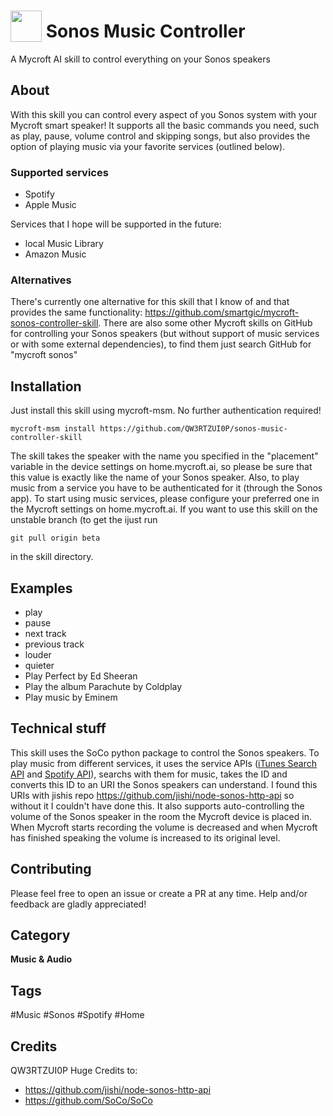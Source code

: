 # <img src="https://raw.githack.com/FortAwesome/Font-Awesome/master/svgs/solid/play-circle.svg" card_color="#000000" width="50" height="50" style="vertical-align:bottom"/> Sonos Music Controller
A Mycroft AI skill to control everything on your Sonos speakers

## About
With this skill you can control every aspect of you Sonos system with your Mycroft smart speaker! It supports all the basic commands you need, such as play, pause, volume control and skipping songs, but also provides the option of playing music via your favorite services (outlined below).
### Supported services
* Spotify
* Apple Music

Services that I hope will be supported in the future:
* local Music Library
* Amazon Music

### Alternatives
There's currently one alternative for this skill that I know of and that provides the same functionality: https://github.com/smartgic/mycroft-sonos-controller-skill. There are also some other Mycroft skills on GitHub for controlling your Sonos speakers (but without support of music services or with some external dependencies), to find them just search GitHub for "mycroft sonos"

## Installation
Just install this skill using mycroft-msm. No further authentication required!
```
mycroft-msm install https://github.com/QW3RTZUI0P/sonos-music-controller-skill
```
The skill takes the speaker with the name you specified in the "placement" variable in the device settings on home.mycroft.ai, so please be sure that this value is exactly like the name of your Sonos speaker. Also, to play music from a service you have to be authenticated for it (through the Sonos app).
To start using music services, please configure your preferred one in the Mycroft settings on home.mycroft.ai.
If you want to use this skill on the unstable branch (to get the ijust run
```
git pull origin beta
```
in the skill directory.


## Examples
* play
* pause
* next track
* previous track
* louder
* quieter
* Play Perfect by Ed Sheeran
* Play the album Parachute by Coldplay
* Play music by Eminem

## Technical stuff
This skill uses the SoCo python package to control the Sonos speakers. To play music from different services, it uses the service APIs ([iTunes Search API](https://affiliate.itunes.apple.com/resources/documentation/itunes-store-web-service-search-api/) and [Spotify API](https://developer.spotify.com/documentation/web-api/)), searchs with them for music, takes the ID and converts this ID to an URI the Sonos speakers can understand. I found this URIs with jishis repo https://github.com/jishi/node-sonos-http-api so without it I couldn't have done this.
It also supports auto-controlling the volume of the Sonos speaker in the room the Mycroft device is placed in. When Mycroft starts recording the volume is decreased and when Mycroft has finished speaking the volume is increased to its original level.

## Contributing
Please feel free to open an issue or create a PR at any time. Help and/or feedback are gladly appreciated!

## Category
**Music & Audio**

## Tags
#Music
#Sonos
#Spotify
#Home

## Credits
QW3RTZUI0P
Huge Credits to: 
* https://github.com/jishi/node-sonos-http-api
* https://github.com/SoCo/SoCo
